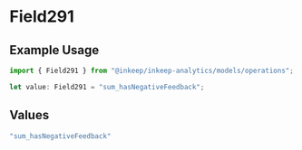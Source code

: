 # Field291

## Example Usage

```typescript
import { Field291 } from "@inkeep/inkeep-analytics/models/operations";

let value: Field291 = "sum_hasNegativeFeedback";
```

## Values

```typescript
"sum_hasNegativeFeedback"
```